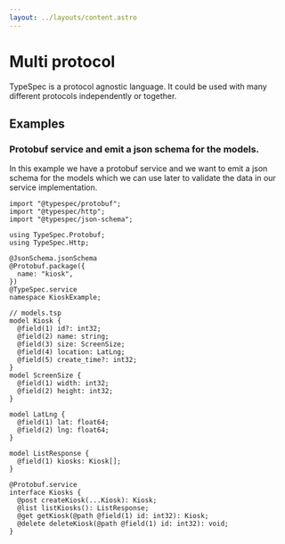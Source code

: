 ```yaml
---
layout: ../layouts/content.astro
---
```


# Multi protocol

TypeSpec is a protocol agnostic language. It could be used with many different protocols independently or together.

## Examples

### Protobuf service and emit a json schema for the models.

In this example we have a protobuf service and we want to emit a json schema for the models which we can use later to validate the data in our service implementation.

```tsp tryit="{"emit": ["@typespec/protobuf", "@typespec/json-schema"]}"
import "@typespec/protobuf";
import "@typespec/http";
import "@typespec/json-schema";

using TypeSpec.Protobuf;
using TypeSpec.Http;

@JsonSchema.jsonSchema
@Protobuf.package({
  name: "kiosk",
})
@TypeSpec.service
namespace KioskExample;

// models.tsp
model Kiosk {
  @field(1) id?: int32;
  @field(2) name: string;
  @field(3) size: ScreenSize;
  @field(4) location: LatLng;
  @field(5) create_time?: int32;
}
model ScreenSize {
  @field(1) width: int32;
  @field(2) height: int32;
}

model LatLng {
  @field(1) lat: float64;
  @field(2) lng: float64;
}

model ListResponse {
  @field(1) kiosks: Kiosk[];
}

@Protobuf.service
interface Kiosks {
  @post createKiosk(...Kiosk): Kiosk;
  @list listKiosks(): ListResponse;
  @get getKiosk(@path @field(1) id: int32): Kiosk;
  @delete deleteKiosk(@path @field(1) id: int32): void;
}
```
